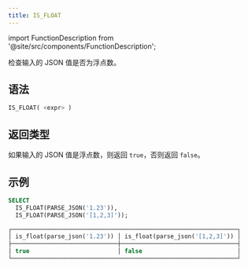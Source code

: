 ```yaml
---
title: IS_FLOAT
---
```

import FunctionDescription from '@site/src/components/FunctionDescription';

<FunctionDescription description="引入或更新于：v1.2.368"/>

检查输入的 JSON 值是否为浮点数。

## 语法

```sql
IS_FLOAT( <expr> )
```

## 返回类型

如果输入的 JSON 值是浮点数，则返回 `true`，否则返回 `false`。

## 示例

```sql
SELECT
  IS_FLOAT(PARSE_JSON('1.23')),
  IS_FLOAT(PARSE_JSON('[1,2,3]'));

┌────────────────────────────────────────────────────────────────┐
│ is_float(parse_json('1.23')) │ is_float(parse_json('[1,2,3]')) │
├──────────────────────────────┼─────────────────────────────────┤
│ true                         │ false                           │
└────────────────────────────────────────────────────────────────┘
```